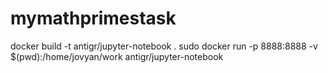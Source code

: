 # mymathprimestask
docker build -t antigr/jupyter-notebook .
sudo docker run -p 8888:8888 -v $(pwd):/home/jovyan/work antigr/jupyter-notebook
